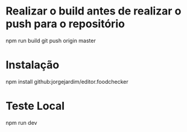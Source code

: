 # Realizar o build antes de realizar o push para o repositório
npm run build
git push origin master

# Instalação
npm install github:jorgejardim/editor.foodchecker

# Teste Local
npm run dev
